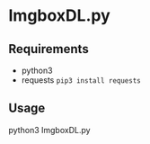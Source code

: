 # ImgboxDL.py

## Requirements

- python3
- requests `pip3 install requests`

## Usage

python3 ImgboxDL.py <url>
